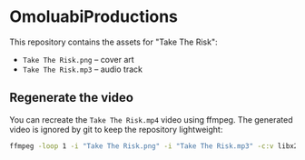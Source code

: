 # OmoluabiProductions

This repository contains the assets for "Take The Risk":

- `Take The Risk.png` – cover art
- `Take The Risk.mp3` – audio track

## Regenerate the video

You can recreate the `Take The Risk.mp4` video using ffmpeg. The generated video
is ignored by git to keep the repository lightweight:

```bash
ffmpeg -loop 1 -i "Take The Risk.png" -i "Take The Risk.mp3" -c:v libx264 -tune stillimage -c:a copy -shortest -pix_fmt yuv420p "Take The Risk.mp4"
```
